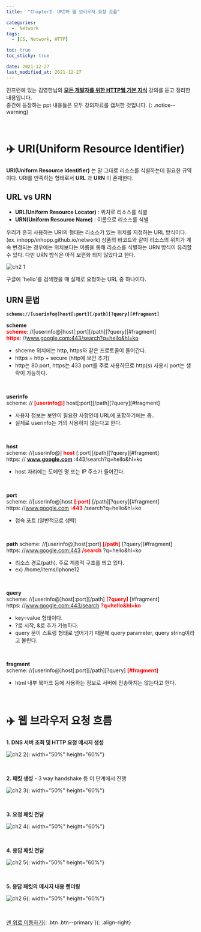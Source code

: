 ```yaml
---
title:  "Chapter2. URI와 웹 브라우저 요청 흐름" 

categories:
  -  Network
tags:
  - [CS, Network, HTTP]

toc: true
toc_sticky: true

date: 2021-12-27
last_modified_at: 2021-12-27
---
```


인프런에 있는 김영한님의 **[모든 개발자를 위한 HTTP웹 기본 지식](https://www.inflearn.com/course/http-%EC%9B%B9-%EB%84%A4%ED%8A%B8%EC%9B%8C%ED%81%AC/dashboard)** 강의를 듣고 정리한 내용입니다.<br>
중간에 등장하는 ppt 내용들은 모두 강의자료를 캡처한 것입니다.
{: .notice--warning}

<br>

# ✈️ URI(Uniform Resource Identifier)

**URI(Uniform Resource Identifier)** 는 말 그대로 리소스를 식별하는데 필요한 규약이다.
URI를 만족하는 형태로서 **URL** 과 **URN** 이 존재한다.

## URL vs URN
- **URL(Uniform Resource Locator)** : 위치로 리소스를 식별
- **URN(Uniform Resource Name)** : 이름으로 리소스를 식별

우리가 흔히 사용하는 URI의 형태는 리소스가 있는 위치를 지정하는 URL 방식이다. (ex. inhopp/inhopp.github.io/network) 상품의 바코드와 같이 리소스의 위치가 계속 변경되는 경우에는 위치보다는 이름을 통해 리소스를 식별하는 URN 방식이 유리할 수 있다. 다만 URN 방식은 아직 보편화 되지 않았다고 한다.


![ch2 1](https://user-images.githubusercontent.com/96368476/147426161-bb9acaca-d775-4744-90d0-9c5a3d003fe9.png)

구글에 'hello'를 검색했을 때 실제로 요청하는 URL 중 하나이다.

## URN 문법
**`scheme://[userinfo@]host[:port][/path][?query][#fragment]`**
<br>

**scheme** <br>
**<span style="color:red">scheme</span>**: //[userinfo@]host[:port][/path][?query][#fragment]<br>
**<span style="color:red">https</span>**: //www.google.com:443/search?q=hello&hl=ko

- shceme 위치에는 http, https와 같은 프로토콜이 들어간다.
- https = http + secure (http에 보안 추가)
- http는 80 port, https는 433 port를 주로 사용하므로 http(s) 사용시 port는 생략이 가능하다.

<br>

**userinfo** <br>
scheme: // **<span style="color:red">[userinfo@]</span>** host[:port][/path][?query][#fragment]
- 사용자 정보는 보안이 필요한 사항인데  URL에 포함하기에는 좀..
- 실제로 userinfo는 거의 사용하지 않는다고 한다.

<br>

**host** <br>
scheme: //[userinfo@] **<span style="color:red">host</span>** [:port][/path][?query][#fragment]<br>
https: // **<span style="color:red">www.google.com</span>** :443/search?q=hello&hl=ko

- host 자리에는 도메인 명 또는 IP 주소가 들어간다.

<br>

**port** <br>
scheme: //[userinfo@]host **<span style="color:red">[:port]</span>** [/path][?query][#fragment]<br>
https: //www.google.com **<span style="color:red">:443</span>** /search?q=hello&hl=ko

- 접속 포트 (일반적으로 생략)

<br>

**path**
scheme: //[userinfo@]host[:port] **<span style="color:red">[/path]</span>** [?query][#fragment]<br>
https: //www.google.com:443 **<span style="color:red">/search</span>** ?q=hello&hl=ko

- 리소스 경로(path). 주로 계층적 구조를 띄고 있다.
- ex) /home/items/iphone12

<br>

**query** <br>
scheme: //[userinfo@]host[:port][/path] **<span style="color:red">[?query]</span>** [#fragment]<br>
https: //www.google.com:443/search **<span style="color:red">?q=hello&hl=ko</span>** 

- key=value 형태이다.
- ?로 시작, &로 추가 가능하다.
- query 문이 스트링 형태로 넘어가기 때문에 query parameter, query string이라고 불린다.

<br>

**fragment** <br>
scheme: //[userinfo@]host[:port][/path][?query] **<span style="color:red">[#fragment]</span>**

- html 내부 북마크 등에 사용하는 정보로 서버에 전송하지는 않는다고 한다.

<br>

# ✈️ 웹 브라우저 요청 흐름

**1. DNS 서버 조회 및 HTTP 요청 메시지 생성**

![ch2 2](https://user-images.githubusercontent.com/96368476/147439037-3df89ff4-1f02-45e7-8a5b-d26b12ec035a.png){: width="50%" height="60%"}

<br>

**2. 패킷 생성** - 3 way handshake 등 이 단계에서 진행

![ch2 3](https://user-images.githubusercontent.com/96368476/147439122-0d637a42-d08c-4d86-9f9f-54cf5faf1c8f.png){: width="50%" height="60%"}

<br>

**3. 요청 패킷 전달**

![ch2 4](https://user-images.githubusercontent.com/96368476/147439383-7ffea88b-2a98-4f20-b548-3ea7ca1f0e1b.png){: width="50%" height="60%"}

<br>

**4. 응답 패킷 전달**

![ch2 5](https://user-images.githubusercontent.com/96368476/147439413-e84a44af-9de1-4211-a7bf-df3cd2ca5f1a.png){: width="50%" height="60%"}

<br>

**5. 응답 패킷의 메시지 내용 렌더링**

![ch2 6](https://user-images.githubusercontent.com/96368476/147439417-cee3e450-3562-455d-8e4e-57b37b26d973.png){: width="50%" height="60%"}

<br>

[맨 위로 이동하기](#){: .btn .btn--primary }{: .align-right}